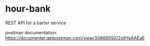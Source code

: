 # hour-bank
REST API for a barter service


postman documentation:
https://documenter.getpostman.com/view/30866950/2s9YeAAEaE
